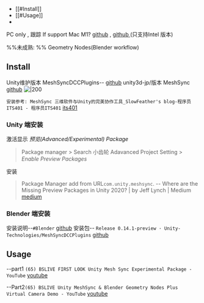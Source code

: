 - [[#Install]]
- [[#Usage]]
- 
PC only , 跟踪 If support Mac M1?   [github](https://github.com/unity3d-jp/MeshSync/issues/714#issuecomment-1204926902) , [github ](https://github.com/Unity-Technologies/MeshSyncDCCPlugins/issues/198)(只支持Intel 版本)

%%未成熟: %% Geometry Nodes(Blender workflow)
## Install
Unity维护版本 MeshSyncDCCPlugins-- [github](https://github.com/Unity-Technologies/MeshSyncDCCPlugins)
unity3d-jp/版本   MeshSync  [github](https://github.com/unity3d-jp/MeshSync)
![|200](https://opengraph.githubassets.com/f0e5964fba42770d948f23c533bfcc827231e4f0da2be519ec0876002bf0c7ff/unity3d-jp/MeshSync/issues/714)

`安装参考: MeshSync 三维软件与Unity的完美协作工具_SlowFeather's blog-程序员ITS401 - 程序员ITS401` [its401](https://its401.com/article/a71468293a/107696386)


### Unity 端安装 

激活显示 _预览(Advanced/Experimental)  Package_
>Package manager > Search 小齿轮 Adavanced Project Setting > _Enable Preview Packages_

安装
> Package Manager add from URL`com.unity.meshsync`.
-- Where are the Missing Preview Packages in Unity 2020? | by Jeff Lynch | Medium [medium](https://medium.com/@jeffreymlynch/where-are-the-missing-preview-packages-in-unity-2020-3ad0935e4193)

### Blender 端安装
安装说明--`#Blender` [github](https://github.com/Unity-Technologies/MeshSyncDCCPlugins#blender)
安装包-- `Release 0.14.1-preview · Unity-Technologies/MeshSyncDCCPlugins` [github](https://github.com/Unity-Technologies/MeshSyncDCCPlugins/releases/)


## Usage

--part1 `(65) BSLIVE FIRST LOOK Unity Mesh Sync Experimental Package - YouTube` [youtube](https://www.youtube.com/watch?v=dTL6kyatYHk?t=3)

--Part2`(65) BSLIVE Unity MeshSync & Blender Geometry Nodes Plus Virtual Camera Demo - YouTube` [youtube](https://www.youtube.com/watch?v=kFKgCgy5iK8?t=3)
